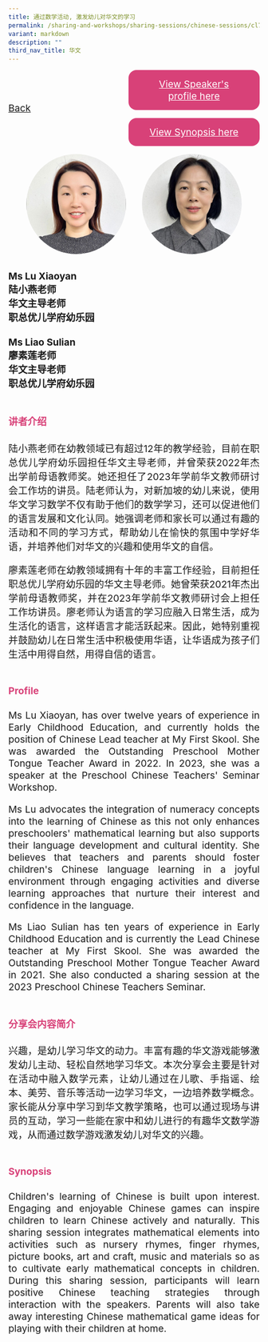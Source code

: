 ```yaml
---
title: 通过数学活动, 激发幼儿对华文的学习
permalink: /sharing-and-workshops/sharing-sessions/chinese-sessions/cl7/
variant: markdown
description: ""
third_nav_title: 华文
---
```

<style>
.entry-title{
  font-size: 2.25rem;
  font-weight: 700;
  margin-bottom: 2rem;
  text-align: center;
}
.entry-content p{
  text-align: justify;
}

.entry-title.supported-by{
  margin-bottom: 0;
  margin-top: 3rem;
}

.entry-content .buttons-container{
  align-items: center;
  column-gap: 1rem;
  display: flex;
  flex-wrap: wrap;
  justify-content: center;
}
.entry-content .buttons-container .btn-link{
  background-color: #7431e8;
  border-radius: 0.4rem;
  color: #fff;
  font-size: 1.5rem;
  margin-bottom: 1rem;
  padding: 15px 20px;
  text-align: center;
  text-decoration: none;
  width: 15rem;
}
.entry-content .buttons-container .btn-link:hover{
  background-color: lightgrey;
}

.entry-content.sharing-sessions{
  align-items: center;
  display: flex;
  flex-direction: column;
  row-gap: 1.5rem;
}
.entry-content.sharing-sessions .session-item{
  align-items: flex-start;
  background-color:#d84178;
  border-radius: 0.5rem;
  color: #ffffff;
  row-gap: 2rem;
  display: flex;
  font-size: 1.1rem;
  flex-direction: column;
  line-height: 1.2;
  justify-content: space-between;
  margin-bottom: 2rem;
  padding: 1rem;
  width: 100%;
}
.entry-content.sharing-sessions .session-item .lower-wrapper{
  display: flex;
  flex-direction: column;
  row-gap: 2rem;
  width: 100%;
}
.entry-content.sharing-sessions .session-item .session-link{
  border: 2px solid lightgrey;
  border-radius: 0.5rem;
  padding: 1rem;
  text-align: center;
}
.entry-content.sharing-sessions .session-item .session-link a{
  color: #ffffff;
}

.entry-content.sharing-sessions.malay-sessions .session-item{
  background-color: #a3c864;
}

.entry-content.sharing-sessions.tamil-sessions .session-item,
.entry-content.sharing-sessions.preschools-exhibitors .session-item{
  background-color: #9b4490;
}

.entry-content.sharing-sessions.english-sessions .session-item{
  background-color: #fa0;
}

.entry-content.sharing-sessions.primary-secondary-exhibitors .session-item{
  background-color: #a3c864;
}

.entry-content.sharing-sessions .session-item .session-link:hover{
  background-color: lightgrey;
}

.entry-content.sharing-session-item{
  font-size: 1.2rem;
}
.entry-content.sharing-session-item .sharing-sessions-nav{
  align-items: center;
  column-gap: 1rem;
  display: flex;
  flex-wrap: wrap;
  justify-content: space-between;
  padding-bottom: 1rem;
}
.entry-content.sharing-session-item .sharing-sessions-nav .inner-nav-wrapper{
  column-gap: 1rem;
  display: flex;
  flex: 2;
  flex-wrap: wrap;
  justify-content: flex-end;
  row-gap: 1rem;
}
.entry-content.sharing-session-item .sharing-sessions-nav .inner-nav-wrapper .nav-btn{
  background-color: #d84178;
  border-radius: 1rem;
  color: #fff;
  padding: 1rem 2rem;
  text-align: center;
  width: 100%;
}
.entry-content.sharing-session-item.malay-session .sharing-sessions-nav .inner-nav-wrapper .nav-btn{
  background-color: #a3c864;
}
.entry-content.sharing-session-item.tamil-session .sharing-sessions-nav .inner-nav-wrapper .nav-btn{
  background-color: #9b4490;
}
.entry-content.sharing-session-item.english-session .sharing-sessions-nav .inner-nav-wrapper .nav-btn{
  background-color: #fa0;
}
.entry-content.sharing-session-item .sharing-sessions-nav .inner-nav-wrapper .nav-btn:hover{
  background-color: lightgrey;
}
.entry-content.sharing-session-item .profile-photo-container{
  align-items: center;
  column-gap: 1rem;
  display: flex;
  flex-wrap: wrap;
  justify-content: space-between;
  row-gap: 1rem;
}
.entry-content.sharing-session-item .profile-photo{
  align-items: center;
  column-gap: 2rem;
  display: flex;
  flex-wrap: wrap;
  justify-content: center;
  row-gap: 2rem;
  margin-bottom: 2rem;
}
.entry-content.sharing-session-item .profile-photo img{
  border-radius: 100px;
  width: 200px;
}
.entry-content.sharing-session-item.awardee-item .profile-photo{
  width: 100%;
}
.entry-content.sharing-session-item .profile-name{
  font-weight: 700;
  margin-bottom: 3rem;
}
.entry-content.sharing-session-item h4{
  color: #d84178;
}
.entry-content.sharing-session-item.malay-session h4{
  color: #a3c864;
}
.entry-content.sharing-session-item.tamil-session h4{
  color: #9b4490;
}
.entry-content.sharing-session-item.english-session h4{
  color: #fa0;
}
.entry-content.sharing-session-item.awardee-item h3,
.entry-content.sharing-session-item.awardee-item h4{
  color: #4372d6;
}
.entry-content.sharing-session-item .section-wrapper{
  margin-bottom: 3rem;
}

.entry-content.awardees-container h4{
  font-weight: 700;
  margin-bottom: 3rem;
}
.entry-content.awardees-container a{
  text-decoration: none;
}
.entry-content.awardees-container .section-wrapper{
  margin-bottom: 10rem;
}
.entry-content.awardees-container .section-row{
  column-gap: 1rem;
  display: flex;
  flex-wrap: wrap;
  justify-content: space-around;
  row-gap: 1rem;
}
.entry-content.awardees-container .section-column{
  width: 30%;
}
.entry-content.awardees-container .awardee-wrapper{
  align-items: center;
  display: flex;
  flex-direction: column;
  justify-content: center;
  row-gap: 1rem;
}
.entry-content.awardees-container .awardee-wrapper .awardee-pic{
  width: 10rem;
}
.entry-content.awardees-container .awardee-wrapper .awardee-profile{
  color: #484848;
  text-align: center;
}
.entry-content.awardees-container .awardee-wrapper .name-english{
  font-size: 1.25rem;
  margin-bottom: 1rem;
}
.entry-content.awardees-container .awardee-wrapper .name-chinese{
  font-size: 1.25rem;
  margin-bottom: 1rem;
}

.entry-content .btntop{
  position: fixed;
  float: right;
  bottom: 20px;
  right: 80px;
  z-index: 99;
  boder: none;
  background-color: #3bb9ff;
  cursor: pointer;
  padding: 15px;
  boder-radius: 4px;
  color: #fff;
  font-weight: 600;
}

.coming-soon{
  color: #7431e8;
  font-size: 2rem;
  font-weight: 700;
  margin-top: 3rem;
  text-align: center;
}

@media all and (min-width: 40rem ){
  .entry-content.sharing-sessions{
    align-items: flex-start;
    display: flex;
    flex-direction: column;
    row-gap: 1.5rem;
  }

  
  .entry-content.sharing-sessions .session-item .lower-wrapper{
    align-items: center;
    flex-direction: row;
    justify-content: space-between;
  }

  .entry-content.sharing-session-item .sharing-sessions-nav .inner-nav-wrapper .nav-btn{
    width: 45%;
  }
}
</style>

<div class="entry-content sharing-session-item">
<div class="sharing-sessions-nav">
<a href="/sharing-and-workshops/sharing-sessions/chinese-sessions/">Back</a>
<div class="inner-nav-wrapper">
<a class="nav-btn" href="#C1">View Speaker's profile here</a>
<a class="nav-btn" href="#C2">View Synopsis here</a>
</div>
</div>

<div class="profile-photo">
<img alt="Lu Xiaoyan" src="/images/Sharing_sessions/lu-xiaoyan.jpg">
<img alt="Liao Sulian" src="/images/Sharing_sessions/liao-sulian.jpg">
</div>

<div class="profile-name">
Ms Lu Xiaoyan<br>
陆小燕老师<br>
华文主导老师<br>
职总优儿学府幼乐园<br>
<br>
Ms Liao Sulian<br>
廖素莲老师<br>
华文主导老师<br>
职总优儿学府幼乐园
</div>

<div class="section-wrapper">
<h4 id="C1">讲者介绍</h4>
<p>
陆小燕老师在幼教领域已有超过12年的教学经验，目前在职总优儿学府幼乐园担任华文主导老师，并曾荣获2022年杰出学前母语教师奖。她还担任了2023年学前华文教师研讨会工作坊的讲员。陆老师认为，对新加坡的幼儿来说，使用华文学习数学不仅有助于他们的数学学习，还可以促进他们的语言发展和文化认同。她强调老师和家长可以通过有趣的活动和不同的学习方式，帮助幼儿在愉快的氛围中学好华语，并培养他们对华文的兴趣和使用华文的自信。
</p>
<p>
廖素莲老师在幼教领域拥有十年的丰富工作经验，目前担任职总优儿学府幼乐园的华文主导老师。她曾荣获2021年杰出学前母语教师奖，并在2023年学前华文教师研讨会上担任工作坊讲员。廖老师认为语言的学习应融入日常生活，成为生活化的语言，这样语言才能活跃起来。因此，她特别重视并鼓励幼儿在日常生活中积极使用华语，让华语成为孩子们生活中用得自然，用得自信的语言。
</p>
</div>

<div class="section-wrapper">
<h4>Profile</h4>
<p>
Ms Lu Xiaoyan, has over twelve years of experience in Early Childhood Education, and currently holds the position of Chinese Lead teacher at My First Skool. She was awarded the Outstanding Preschool Mother Tongue Teacher Award in 2022. In 2023, she was a speaker at the Preschool Chinese Teachers' Seminar Workshop.
</p>
<p>
Ms Lu advocates  the integration of numeracy concepts into the learning of  Chinese as this not only enhances preschoolers' mathematical learning but also supports their language development and cultural identity. She believes that teachers and parents should foster children's Chinese language learning in a joyful environment through engaging activities and diverse learning approaches that nurture their interest and confidence in the language.
</p>
<p>
Ms Liao Sulian has ten years of experience in Early Childhood Education and is currently the Lead Chinese teacher at My First Skool. She was awarded the Outstanding Preschool Mother Tongue Teacher Award in 2021. She also conducted a sharing session at the 2023 Preschool Chinese Teachers Seminar.
</p>
</div>

<div class="section-wrapper">
<h4 id="C2">分享会内容简介</h4> 
<p>
兴趣，是幼儿学习华文的动力。丰富有趣的华文游戏能够激发幼儿主动、轻松自然地学习华文。本次分享会主要是针对在活动中融入数学元素，让幼儿通过在儿歌、手指谣、绘本、美劳、音乐等活动一边学习华文，一边培养数学概念。家长能从分享中学习到华文教学策略，也可以通过现场与讲员的互动，学习一些能在家中和幼儿进行的有趣华文数学游戏，从而通过数学游戏激发幼儿对华文的兴趣。
</p>
</div>

<div class="section-wrapper">
<h4>Synopsis</h4> 
<p>
Children's learning of Chinese is built upon interest. Engaging and enjoyable Chinese games can inspire children to learn Chinese actively and naturally. This sharing session integrates mathematical elements into activities such as nursery rhymes, finger rhymes, picture books, art and craft, music and materials so as to cultivate early mathematical concepts in children. During this sharing session, participants will learn positive Chinese teaching strategies through interaction with the speakers. Parents will also take away interesting Chinese mathematical game ideas for playing with their children at home.
</p>
</div>

<div class="section-wrapper">
</div>
</div>